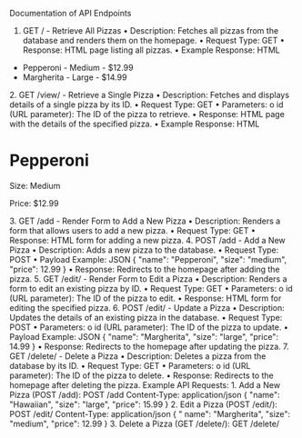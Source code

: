  Documentation of API Endpoints
1. GET / - Retrieve All Pizzas
• Description: Fetches all pizzas from the database and renders them on 
the homepage.
• Request Type: GET
• Response: HTML page listing all pizzas.
• Example Response:
HTML
<ul>
 <li>Pepperoni - Medium - $12.99</li>
 <li>Margherita - Large - $14.99</li>
</ul>
2. GET /view/
- Retrieve a Single Pizza
• Description: Fetches and displays details of a single pizza by its ID.
• Request Type: GET
• Parameters:
o id (URL parameter): The ID of the pizza to retrieve.
• Response: HTML page with the details of the specified pizza.
• Example Response:
HTML
<h1>Pepperoni</h1>
<p>Size: Medium</p>
<p>Price: $12.99</p>
3. GET /add - Render Form to Add a New Pizza
• Description: Renders a form that allows users to add a new pizza.
• Request Type: GET
• Response: HTML form for adding a new pizza.
4. POST /add - Add a New Pizza
• Description: Adds a new pizza to the database.
• Request Type: POST
• Payload Example:
JSON
{
 "name": "Pepperoni",
 "size": "medium",
 "price": 12.99
}
• Response: Redirects to the homepage after adding the pizza.
5. GET /edit/
- Render Form to Edit a Pizza
• Description: Renders a form to edit an existing pizza by ID.
• Request Type: GET
• Parameters:
o id (URL parameter): The ID of the pizza to edit.
• Response: HTML form for editing the specified pizza.
6. POST /edit/
- Update a Pizza
• Description: Updates the details of an existing pizza in the database.
• Request Type: POST
• Parameters:
o id (URL parameter): The ID of the pizza to update.
• Payload Example:
JSON
{
 "name": "Margherita",
 "size": "large",
 "price": 14.99
}
• Response: Redirects to the homepage after updating the pizza.
7. GET /delete/
- Delete a Pizza
• Description: Deletes a pizza from the database by its ID.
• Request Type: GET
• Parameters:
o id (URL parameter): The ID of the pizza to delete.
• Response: Redirects to the homepage after deleting the pizza.
Example API Requests:
1. Add a New Pizza (POST /add):
 POST /add
 Content-Type: application/json
 {
 "name": "Hawaiian",
 "size": "large",
 "price": 15.99
 }
2. Edit a Pizza (POST /edit/):
 POST /edit/
 Content-Type: application/json
 {
 " name": "Margherita",
 "size": "medium",
 "price": 12.99
 }
3. Delete a Pizza (GET /delete/):
 GET /delete/
